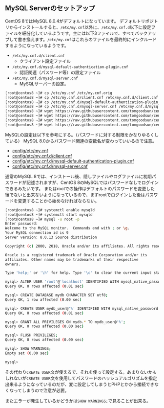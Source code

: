 ## MySQL Serverのセットアップ

CentOS 8ではMySQL 8.0.4がデフォルトになっています。
デフォルトリポジトリからインストールすると、`/etc/my.cnf`以外に、`/etc/my.cnf.d`以下に設定ファイルを細分化しているようです。主には以下3ファイルで、すべてバックアップして書き換えます。`/etc/my.cnf`はこれらのファイルを最終的にインクルードするようになっているようです。

- `/etc/my.cnf.d/client.cnf`
  - クライアント設定ファイル
- `/etc/my.cnf.d/mysql-default-authentication-plugin.cnf`
  - 認証関連（パスワード等）の設定ファイル
- `/etc/my.cnf.d/mysql-server.cnf`
  - MySQLサーバーの設定。

```bash
[root@centos8 ~]# cp /etc/my.cnf /etc/my.cnf.orig
[root@centos8 ~]# cp /etc/my.cnf.d/client.cnf /etc/my.cnf.d/client.cnf.orig
[root@centos8 ~]# cp /etc/my.cnf.d/mysql-default-authentication-plugin.cnf /etc/my.cnf.d/mysql-default-authentication-plugin.cnf.orig
[root@centos8 ~]# cp /etc/my.cnf.d/mysql-server.cnf /etc/my.cnf.d/mysql-server.cnf.orig
[root@centos8 ~]# wget https://raw.githubusercontent.com/tomgoodsun/centos8_lamp_configs/master/config/etc/my.cnf -O /etc/my.cnf
[root@centos8 ~]# wget https://raw.githubusercontent.com/tomgoodsun/centos8_lamp_configs/master/config/etc/my.cnf.d/client.cnf -O /etc/my.cnf.d/client.cnf
[root@centos8 ~]# wget https://raw.githubusercontent.com/tomgoodsun/centos8_lamp_configs/master/config/etc/my.cnf.d/mysql-default-authentication-plugin.cnf -O /etc/my.cnf.d/mysql-default-authentication-plugin.cnf
[root@centos8 ~]# wget https://raw.githubusercontent.com/tomgoodsun/centos8_lamp_configs/master/config/etc/my.cnf.d/mysql-server.cnf -O /etc/my.cnf.d/mysql-server.cnf
```

MySQLの設定は以下を参考にする。（パスワードに対する制限をかなりゆるくしている）
MySQL 8.0からパスワード関連の変数名が変わっていいるので注意。

- [config/etc/my.cnf](config/etc/my.cnf)
- [config/etc/my.cnf.d/client.cnf](config/etc/my.cnf.d/client.cnf)
- [config/etc/my.cnf.d/mysql-default-authentication-plugin.cnf](config/my.cnf.d/mysql-default-authentication-plugin.cnf)
- [config/etc/my.cnf.d/mysql-server.cnf](config/etc/my.cnf.d/mysql-server.cnf)

通常のMySQL 8では、インストール後、隠しファイルやログファイルに初期パスワードが記述されますが、CentOS 8のMySQLではパスワードなしでログインできるみたいです。
またはrootでの操作はデフォルトのパスワードを変更した後でないと出来ないようになっているので、まずrootでログインした後はパスワードを変更することから始めなければならない。

```bash
[root@centos8 ~]# systemctl enable mysqld
[root@centos8 ~]# systemctl start mysqld
[root@centos8 ~]# mysql -u root -p
Enter password:
Welcome to the MySQL monitor.  Commands end with ; or \g.
Your MySQL connection id is 9
Server version: 8.0.13 Source distribution

Copyright (c) 2000, 2018, Oracle and/or its affiliates. All rights reserved.

Oracle is a registered trademark of Oracle Corporation and/or its
affiliates. Other names may be trademarks of their respective
owners.

Type 'help;' or '\h' for help. Type '\c' to clear the current input statement.

mysql> ALTER USER 'root'@'localhost' IDENTIFIED WITH mysql_native_password BY 'password';
Query OK, 0 rows affected (0.01 sec)

mysql> CREATE DATABASE mydb CHARACTER SET utf8;
Query OK, 1 row affected (0.00 sec)

mysql> CREATE USER mydb_user@'%' IDENTIFIED WITH mysql_native_password BY 'password';
Query OK, 0 rows affected (0.01 sec)

mysql> GRANT ALL PRIVILEGES ON mydb.* TO mydb_user@'%';
Query OK, 0 rows affected (0.00 sec)

mysql> FLUSH PRIVILEGES;
Query OK, 0 rows affected (0.00 sec)

mysql> SHOW WARNINGS;
Empty set (0.00 sec)

mysql>
```

その代わり`CREATE USER`文が使えるで、それを使って設定する。あまりないかもしれないが`CREATE USER`文を使用してパスワードのハッシュアルゴリズムを指定出来るようになっているのだが、変に設定してしまうとPHPとかから接続できなくなってしまうので注意が必要。

またエラーが発生しているかどうかは`SHOW WARNINGS;`で見ることが出来る。
